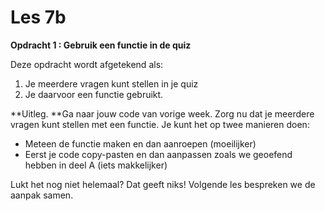 # Les 7b

**Opdracht 1 : Gebruik een functie in de quiz**

Deze opdracht wordt afgetekend als:

1. Je  meerdere vragen kunt stellen in je quiz
2. Je daarvoor een functie gebruikt.

**Uitleg. **Ga naar jouw code van vorige week. Zorg nu dat je meerdere vragen kunt stellen met een functie. Je kunt het op twee manieren doen:

* Meteen de functie maken en dan aanroepen (moeilijker)
* Eerst je code copy-pasten en dan aanpassen zoals we geoefend hebben in deel A (iets makkelijker)

Lukt het nog niet helemaal? Dat geeft niks! Volgende les bespreken we de aanpak samen.





